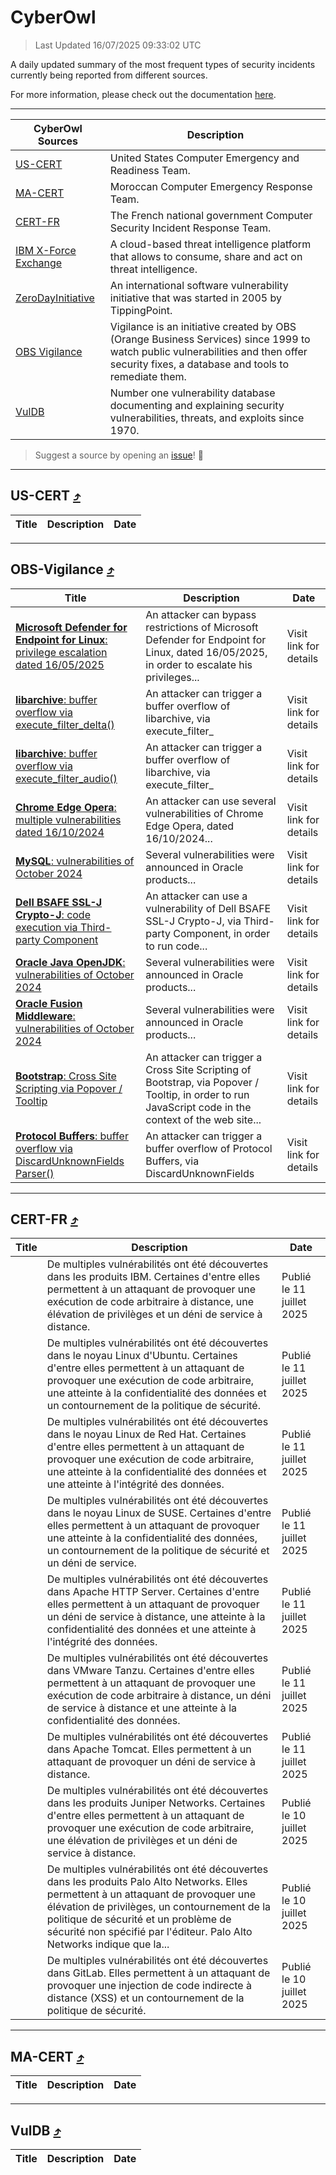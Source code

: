 
 <div id='top'></div>

# CyberOwl

 > Last Updated 16/07/2025 09:33:02 UTC
 
 A daily updated summary of the most frequent types of security incidents currently being reported from different sources.
 
 For more information, please check out the documentation [here](./docs/README.md).
 
 ---
 |CyberOwl Sources|Description|
 |---|---|
 |[US-CERT](#us-cert-arrow_heading_up)|United States Computer Emergency and Readiness Team.|
 |[MA-CERT](#ma-cert-arrow_heading_up)|Moroccan Computer Emergency Response Team.|
 |[CERT-FR](#cert-fr-arrow_heading_up)|The French national government Computer Security Incident Response Team.|
 |[IBM X-Force Exchange](#ibmcloud-arrow_heading_up)|A cloud-based threat intelligence platform that allows to consume, share and act on threat intelligence.|
 |[ZeroDayInitiative](#zerodayinitiative-arrow_heading_up)|An international software vulnerability initiative that was started in 2005 by TippingPoint.|
 |[OBS Vigilance](#obs-vigilance-arrow_heading_up)|Vigilance is an initiative created by OBS (Orange Business Services) since 1999 to watch public vulnerabilities and then offer security fixes, a database and tools to remediate them.|
 |[VulDB](#vuldb-arrow_heading_up)|Number one vulnerability database documenting and explaining security vulnerabilities, threats, and exploits since 1970.|
 
 > Suggest a source by opening an [issue](https://github.com/karimhabush/cyberowl/issues)! :raised_hands:
 ---

## US-CERT [:arrow_heading_up:](#cyberowl)

 |Title|Description|Date|
 |---|---|---|
 
 ---

## OBS-Vigilance [:arrow_heading_up:](#cyberowl)

 |Title|Description|Date|
 |---|---|---|
 |[<a href="https://vigilance.fr/vulnerability/Microsoft-Defender-for-Endpoint-for-Linux-privilege-escalation-dated-16-05-2025-47185" class="noirorange"><b>Microsoft Defender for Endpoint for Linux</b>: privilege escalation dated 16/05/2025</a>](https://vigilance.fr/vulnerability/Microsoft-Defender-for-Endpoint-for-Linux-privilege-escalation-dated-16-05-2025-47185)|An attacker can bypass restrictions of Microsoft Defender for Endpoint for Linux, dated 16/05/2025, in order to escalate his privileges...|Visit link for details|
 |[<a href="https://vigilance.fr/vulnerability/libarchive-buffer-overflow-via-execute-filter-delta-45406" class="noirorange"><b>libarchive</b>: buffer overflow via execute_filter_<wbr>delta()</wbr></a>](https://vigilance.fr/vulnerability/libarchive-buffer-overflow-via-execute-filter-delta-45406)|An attacker can trigger a buffer overflow of libarchive, via execute_filter_|Visit link for details|
 |[<a href="https://vigilance.fr/vulnerability/libarchive-buffer-overflow-via-execute-filter-audio-45405" class="noirorange"><b>libarchive</b>: buffer overflow via execute_filter_<wbr>audio()</wbr></a>](https://vigilance.fr/vulnerability/libarchive-buffer-overflow-via-execute-filter-audio-45405)|An attacker can trigger a buffer overflow of libarchive, via execute_filter_|Visit link for details|
 |[<a href="https://vigilance.fr/vulnerability/Chrome-Edge-Opera-multiple-vulnerabilities-dated-16-10-2024-45404" class="noirorange"><b>Chrome  Edge  Opera</b>: multiple vulnerabilities dated 16/10/2024</a>](https://vigilance.fr/vulnerability/Chrome-Edge-Opera-multiple-vulnerabilities-dated-16-10-2024-45404)|An attacker can use several vulnerabilities of Chrome  Edge  Opera, dated 16/10/2024...|Visit link for details|
 |[<a href="https://vigilance.fr/vulnerability/MySQL-vulnerabilities-of-October-2024-45398" class="noirorange"><b>MySQL</b>: vulnerabilities of October 2024</a>](https://vigilance.fr/vulnerability/MySQL-vulnerabilities-of-October-2024-45398)|Several vulnerabilities were announced in Oracle products...|Visit link for details|
 |[<a href="https://vigilance.fr/vulnerability/Dell-BSAFE-SSL-J-Crypto-J-code-execution-via-Third-party-Component-45397" class="noirorange"><b>Dell BSAFE SSL-J  Crypto-J</b>: code execution via Third-party Component</a>](https://vigilance.fr/vulnerability/Dell-BSAFE-SSL-J-Crypto-J-code-execution-via-Third-party-Component-45397)|An attacker can use a vulnerability of Dell BSAFE SSL-J  Crypto-J, via Third-party Component, in order to run code...|Visit link for details|
 |[<a href="https://vigilance.fr/vulnerability/Oracle-Java-OpenJDK-vulnerabilities-of-October-2024-45394" class="noirorange"><b>Oracle Java  OpenJDK</b>: vulnerabilities of October 2024</a>](https://vigilance.fr/vulnerability/Oracle-Java-OpenJDK-vulnerabilities-of-October-2024-45394)|Several vulnerabilities were announced in Oracle products...|Visit link for details|
 |[<a href="https://vigilance.fr/vulnerability/Oracle-Fusion-Middleware-vulnerabilities-of-October-2024-45393" class="noirorange"><b>Oracle Fusion Middleware</b>: vulnerabilities of October 2024</a>](https://vigilance.fr/vulnerability/Oracle-Fusion-Middleware-vulnerabilities-of-October-2024-45393)|Several vulnerabilities were announced in Oracle products...|Visit link for details|
 |[<a href="https://vigilance.fr/vulnerability/Bootstrap-Cross-Site-Scripting-via-Popover-Tooltip-47182" class="noirorange"><b>Bootstrap</b>: Cross Site Scripting via Popover / Tooltip</a>](https://vigilance.fr/vulnerability/Bootstrap-Cross-Site-Scripting-via-Popover-Tooltip-47182)|An attacker can trigger a Cross Site Scripting of Bootstrap, via Popover / Tooltip, in order to run JavaScript code in the context of the web site...|Visit link for details|
 |[<a href="https://vigilance.fr/vulnerability/Protocol-Buffers-buffer-overflow-via-DiscardUnknownFieldsParser-45390" class="noirorange"><b>Protocol Buffers</b>: buffer overflow via DiscardUnknownFields<wbr>Parser()</wbr></a>](https://vigilance.fr/vulnerability/Protocol-Buffers-buffer-overflow-via-DiscardUnknownFieldsParser-45390)|An attacker can trigger a buffer overflow of Protocol Buffers, via DiscardUnknownFields|Visit link for details|
 
 ---

## CERT-FR [:arrow_heading_up:](#cyberowl)

 |Title|Description|Date|
 |---|---|---|
 |[](https://www.cert.ssi.gouv.fr/avis/CERTFR-2025-AVI-0590/)|De multiples vulnérabilités ont été découvertes dans les produits IBM. Certaines d'entre elles permettent à un attaquant de provoquer une exécution de code arbitraire à distance, une élévation de privilèges et un déni de service à distance.|Publié le 11 juillet 2025|
 |[](https://www.cert.ssi.gouv.fr/avis/CERTFR-2025-AVI-0589/)|De multiples vulnérabilités ont été découvertes dans le noyau Linux d'Ubuntu. Certaines d'entre elles permettent à un attaquant de provoquer une exécution de code arbitraire, une atteinte à la confidentialité des données et un contournement de la politique de sécurité.|Publié le 11 juillet 2025|
 |[](https://www.cert.ssi.gouv.fr/avis/CERTFR-2025-AVI-0588/)|De multiples vulnérabilités ont été découvertes dans le noyau Linux de Red Hat. Certaines d'entre elles permettent à un attaquant de provoquer une exécution de code arbitraire, une atteinte à la confidentialité des données et une atteinte à l'intégrité des données.|Publié le 11 juillet 2025|
 |[](https://www.cert.ssi.gouv.fr/avis/CERTFR-2025-AVI-0587/)|De multiples vulnérabilités ont été découvertes dans le noyau Linux de SUSE. Certaines d'entre elles permettent à un attaquant de provoquer une atteinte à la confidentialité des données, un contournement de la politique de sécurité et un déni de service.|Publié le 11 juillet 2025|
 |[](https://www.cert.ssi.gouv.fr/avis/CERTFR-2025-AVI-0586/)|De multiples vulnérabilités ont été découvertes dans Apache HTTP Server. Certaines d'entre elles permettent à un attaquant de provoquer un déni de service à distance, une atteinte à la confidentialité des données et une atteinte à l'intégrité des données.|Publié le 11 juillet 2025|
 |[](https://www.cert.ssi.gouv.fr/avis/CERTFR-2025-AVI-0585/)|De multiples vulnérabilités ont été découvertes dans VMware Tanzu. Certaines d'entre elles permettent à un attaquant de provoquer une exécution de code arbitraire à distance, un déni de service à distance et une atteinte à la confidentialité des données.|Publié le 11 juillet 2025|
 |[](https://www.cert.ssi.gouv.fr/avis/CERTFR-2025-AVI-0584/)|De multiples vulnérabilités ont été découvertes dans Apache Tomcat. Elles permettent à un attaquant de provoquer un déni de service à distance.|Publié le 11 juillet 2025|
 |[](https://www.cert.ssi.gouv.fr/avis/CERTFR-2025-AVI-0583/)|De multiples vulnérabilités ont été découvertes dans les produits Juniper Networks. Certaines d'entre elles permettent à un attaquant de provoquer une exécution de code arbitraire, une élévation de privilèges et un déni de service à distance.|Publié le 10 juillet 2025|
 |[](https://www.cert.ssi.gouv.fr/avis/CERTFR-2025-AVI-0582/)|De multiples vulnérabilités ont été découvertes dans les produits Palo Alto Networks. Elles permettent à un attaquant de provoquer une élévation de privilèges, un contournement de la politique de sécurité et un problème de sécurité non spécifié par l'éditeur. Palo Alto Networks indique que la...|Publié le 10 juillet 2025|
 |[](https://www.cert.ssi.gouv.fr/avis/CERTFR-2025-AVI-0581/)|De multiples vulnérabilités ont été découvertes dans GitLab. Elles permettent à un attaquant de provoquer une injection de code indirecte à distance (XSS) et un contournement de la politique de sécurité.|Publié le 10 juillet 2025|
 
 ---

## MA-CERT [:arrow_heading_up:](#cyberowl)

 |Title|Description|Date|
 |---|---|---|
 
 ---

## VulDB [:arrow_heading_up:](#cyberowl)

 |Title|Description|Date|
 |---|---|---|
 